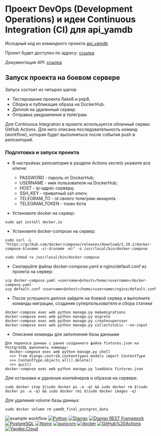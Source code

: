 # Проект DevOps (Development Operations) и идеи Continuous Integration (CI) для api_yamdb

Исходный код из командного проекта [api_yamdb](https://github.com/xrito/api_yamdb)  

Проект будет доступен по адресу: [ссылка](http://51.250.5.101/api/v1/titles/)

Документация API: [ссылка](http://51.250.5.101/redoc/)

## Запуск проекта на боевом сервере
Запуск состоит из четырех шагов:
- Тестирование проекта flake8 и pep8.
- Сборка и публикация образа на DockerHub.
- Деплой на удаленный сервер.
- Отправка уведомления в телеграм.

Для Continuous Integration в проекте используется облачный сервис GitHub Actions.
Для него описана последовательность команд (workflow), которая будет выполняться после события push в репозиторий.

### Подготовка и запуск проекта
- В настройках репозитория в разделе Actions secrets укажите все ключи:
  * PASSWORD - пароль от DockerHub;
  * USERNAME - имя пользователя на DockerHub;
  * HOST - ip-адрес сервера;
  * SSH_KEY - приватный ssh ключ;
  * TELEGRAM_TO - id своего телеграм-аккаунта
  * TELEGRAM_TOKEN - токен бота 

- Установите docker на сервер:
```
sudo apt install docker.io
```
- Установите docker-compose на сервер:
```
sudo curl -L "https://github.com/docker/compose/releases/download/1.29.2/docker-compose-$(uname -s)-$(uname -m)" -o /usr/local/bin/docker-compose
```
```
sudo chmod +x /usr/local/bin/docker-compose
```
- Скопируйте файлы docker-compose.yaml и nginx/default.conf из проекта на сервер:
```
scp docker-compose.yaml <username>@<host>/home/<username>/docker-compose.yaml
scp default.conf <username>@<host>/home/<username>/nginx/default.conf
```
- После успешного деплоя зайдите на боевой сервер и выполните команды миграции, создания суперпользователя и сбора статики
```
docker-compose exec web python manage.py makemigrations
docker-compose exec web python manage.py migrate
docker-compose exec web python manage.py createsuperuser
docker-compose exec web python manage.py collectstatic --no-input 
```
- Описание команды для заполнения базы данными
```
Для переноса данных с ранее созданного файла fixtures.json на PostgreSQL выполнить команду:
  docker-compose exec web python manage.py shell 
  >>> from django.contrib.contenttypes.models import ContentType
  >>> ContentType.objects.all().delete()
  >>> quit()
docker-compose exec web python manage.py loaddata fixtures.json
```
Для остановки и удаления контейнеров и образов на сервере:
```
sudo docker stop $(sudo docker ps -a -q) && sudo docker rm $(sudo docker ps -a -q) && sudo docker rmi $(sudo docker images -q)
```
Для удаления volume базы данных:
```
sudo docker volume rm yamdb_final_postgres_data
```

![example workflow](https://github.com/xrito/yamdb_final/actions/workflows/yamdb_workflow.yml/badge.svg)
[![Python](https://img.shields.io/badge/-Python-464646?style=flat-square&logo=Python)](https://www.python.org/)
[![Django](https://img.shields.io/badge/-Django-464646?style=flat-square&logo=Django)](https://www.djangoproject.com/)
[![Django REST Framework](https://img.shields.io/badge/-Django%20REST%20Framework-464646?style=flat-square&logo=Django%20REST%20Framework)](https://www.django-rest-framework.org/)
[![PostgreSQL](https://img.shields.io/badge/-PostgreSQL-464646?style=flat-square&logo=PostgreSQL)](https://www.postgresql.org/)
[![Nginx](https://img.shields.io/badge/-NGINX-464646?style=flat-square&logo=NGINX)](https://nginx.org/ru/)
[![gunicorn](https://img.shields.io/badge/-gunicorn-464646?style=flat-square&logo=gunicorn)](https://gunicorn.org/)
[![docker](https://img.shields.io/badge/-Docker-464646?style=flat-square&logo=docker)](https://www.docker.com/)
[![GitHub%20Actions](https://img.shields.io/badge/-GitHub%20Actions-464646?style=flat-square&logo=GitHub%20actions)](https://github.com/features/actions)
[![Yandex.Cloud](https://img.shields.io/badge/-Yandex.Cloud-464646?style=flat-square&logo=Yandex.Cloud)](https://cloud.yandex.ru/)
